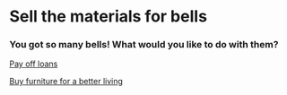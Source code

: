 # Sell the materials for bells
### You got so many bells! What would you like to do with them?

[Pay off loans](animal/door8.md)

[Buy furniture for a better living](animal/door9.md)
